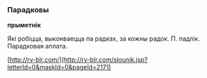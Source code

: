 ### Парадковы
**прыметнік**

Які робіцца, выконваецца па радках, за кожны радок. П. падлік. Парадковая аплата.

<a rel="author">[http://rv-blr.com/](http://rv-blr.com/slounik.jsp?letterId=0&maskId=0&pageId=2171)</a>
